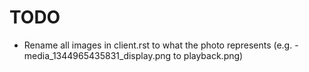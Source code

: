# TODO

* Rename all images in client.rst to what the photo represents \(e.g. - media\_1344965435831\_display.png to playback.png\)

